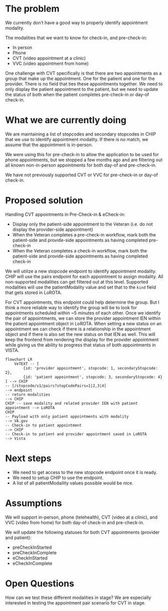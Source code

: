 # The problem

We currently don’t have a good way to properly identify appointment modality.

The modalities that we want to know for check-in, and pre-check-in:
 - In person
 - Phone
 - CVT (video appointment at a clinic)
 - VVC (video appointment from home)

One challenge with CVT specifically is that there are two appointments as a group that make up the appointment. One for the patient and one for the provider. There is no field that ties these appointments together. We need to only display the patient appointment to the patient, but we need to update the status of both when the patient completes pre-check-in or day-of check-in.

# What we are currently doing

We are maintaining a list of stopcodes and secondary stopcodes in CHIP that we use to identify appointment modality. If there is no match, we assume that the appointment is in-person. 

We were using this for pre-check-in to allow the application to be used for phone appointments, but we stopped a few months ago and are filtering out all known non-in-person appointments for both day-of and pre-check-in.

We have not previously supported CVT or VVC for pre-check-in or day-of check-in.

# Proposed solution

Handling CVT appointments in Pre-Check-in & eCheck-in:
- Display only the patient-side appointment to the Veteran (i.e. do not display the provider-side appointment)
- When the Veteran completes a pre-check-in workflow, mark both the patient-side and provide-side appointments as having completed pre-check-in
- When the Veteran completes a check-in workflow, mark both the patient-side and provide-side appointments as having completed check-in

We will utilize a new stopcode endpoint to identify appointment modality. CHIP will use the pairs endpoint for each appointment to assign modality. All non-supported modalities can get filtered out at this level. Supported modalities will use the patientModality value and set that to the `kind` field that gets stored in LoROTA.

For CVT appointments, this endpoint could help determine the group. But I think a more reliable way to identify the group will be to look for appointments scheduled within ~5 minutes of each other. Once we identify the pair of appointments, we can store the provider appointment IEN within the patient appointment object in LoROTA. When setting a new status on  an appointment we can check if there is a relationship in the appointment object and if there is also set the new status on that IEN as well. This will keep the frontend from rendering the display for the provider appointment while giving us the ability to progress that status of both appointments in VISTA.

```mermaid
flowchart LR
    VeTEXT -- [
        {id: 'provider appointment', stopcode: 1, secondaryStopcode: 2}, 
        {id: 'patient appointment', stopcode: 3, secondaryStopcode: 4}
] --> CHIP 
-- [/stopcode/v1/pairs?stopCodePairs=1|2,3|4] 
--> endpoint 
-- return modalities 
--> CHIP
CHIP -- save modality and related provider IEN with patient appointment --> LoROTA
CHIP
-- Payload with only patient appointments with modality
--> VA.gov
-- Check-in to patient appointment
--> CHIP
-- Check-in to patient and provider appointment saved in LoROTA
--> Vista

```

# Next steps

 - We need to get access to the new stopcode endpoint once it is ready.
 - We need to setup CHIP to use the endpoint.
 - A list of all patientModaility values possible would be nice.

# Assumptions

We will support in-person, phone (telehealth), CVT (video at a clinic), and VVC (video from home) for both day-of check-in and pre-check-in.

We will update the following statuses for both CVT appointments (provider and patient):
 - preCheckInStarted
 - preCheckInComplete
 - eCheckInStarted
 - eCheckInComplete

# Open Questions

How can we test these different modalities in stage? We are especially interested in testing the appointment pair scenario for CVT in stage.
